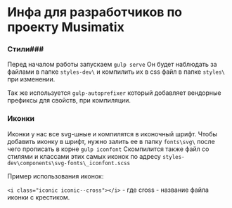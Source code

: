 # Инфа для разработчиков по проекту Musimatix #

### Стили###

Перед началом работы запускаем `gulp serve` Он будет наблюдать за файлами в папке `styles-dev\` и компилить их в css файл в папке `styles\` при изменении.

Так же используется `gulp-autoprefixer` который добавляет вендорные префиксы для свойств, при компиляции.

### Иконки ###

Иконки у нас все svg-шные и компилятся в иконочный шрифт. Чтобы добавить иконку в шрифт, нужно залить ее в папку `fonts\svg\` после чего прописать в корне `gulp iconfont`
Скомпилится также файл со стилями и классами этих самых иконок по адресу `styles-dev\components\svg-fonts\_iconfont.scss` 

Пример использования иконок:

`<i class="iconic iconic--cross"></i>` - где cross - название файла иконки с крестиком.